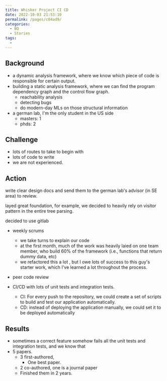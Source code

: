 ```yaml
---
title: Whisker Project CI CD
date: 2022-10-03 21:53:10
permalink: /pages/c04ad9/
categories:
  - BQ
  - Stories
tags:
  - 
---
```

## Background
 - a dynamic analysis framework, where we know which piece of code is responsible for certain output.
- building a static analysis framework, where we can find the program dependency graph and the control flow graph. 
	- reachability analysis
	- detecting bugs
	- do modern-day MLs on those structural information
- a german lab, I'm the only student in the US side
	- masters: 1
	- phds: 2


## Challenge
- lots of routes to take to begin with
- lots of code to write
- we are not experienced. 


## Action
write clear design docs and send them to the german lab's advisor (in SE area) to review. 

layed great foundation, for example, we decided to heavily rely on visitor pattern in the entire tree parsing. 
	

decided to use gitlab
- weekly scrums
	- we take turns to explain our code
	- at the first month, much of the work was heavily laied on one team member, who build 60% of the framework (i.e., functions that return dummy data, etc)
	- we refactored this a lot , but I owe lots of success to this guy's starter work, which I've learned a lot throughout the process. 

- peer code review
- CI/CD with lots of unit tests and integration tests. 
	- CI: For every push to the repository, we could create a set of scripts to build and test our application automatically.
	- CD: instead of deploying the application manually, we could set it to be deployed automatically

## Results
- sometimes a correct feature somehow fails all the unit tests and integration tests, and we know that 
- 5 papers. 
	- 3 first-authored, 
		- One best paper. 
	- 2 co-authored, one is a journal paper
	- Finished them in 2 years. 


